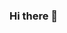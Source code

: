 ### Hi there 👋


<!--![ArianFernandez's GitHub stats](https://github-readme-stats.vercel.app/api?username=ArianFernandez&show_icons=true&theme=radical)-->
<!--
**ArianFernandez/ArianFernandez** is a ✨ _special_ ✨ repository because its `README.md` (this file) appears on your GitHub profile.

Here are some ideas to get you started:

- 🔭 I’m currently working on ...
- 🌱 I’m currently learning ...
- 👯 I’m looking to collaborate on ...
- 🤔 I’m looking for help with ...
- 💬 Ask me about ...
- 📫 How to reach me: ...
- 😄 Pronouns: ...
- ⚡ Fun fact: ...
-->
